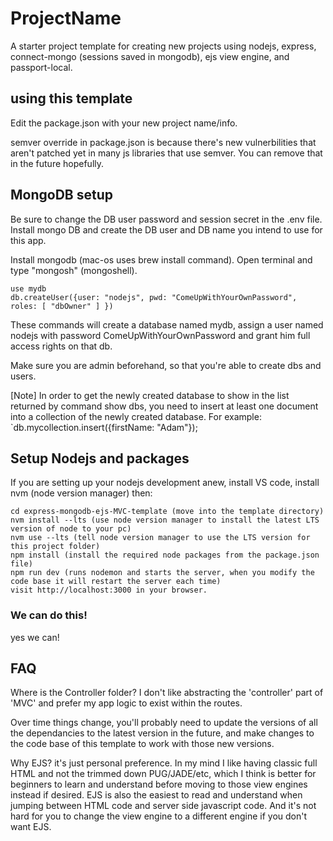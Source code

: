 # ProjectName

A starter project template for creating new projects using nodejs, express, connect-mongo (sessions saved in mongodb), ejs view engine, and passport-local.

## using this template

Edit the package.json with your new project name/info.

semver override in package.json is because there's new vulnerbilities that aren't patched yet in many js libraries that use semver. You can remove that in the future hopefully.

## MongoDB setup

Be sure to change the DB user password and session secret in the .env file. Install mongo DB and create the DB user and DB name you intend to use for this app.

Install mongodb (mac-os uses brew install command).
Open terminal and type "mongosh" (mongoshell).

```
use mydb
db.createUser({user: "nodejs", pwd: "ComeUpWithYourOwnPassword", roles: [ "dbOwner" ] })
```

These commands will create a database named mydb, assign a user named nodejs with password ComeUpWithYourOwnPassword and grant him full access rights on that db.

Make sure you are admin beforehand, so that you're able to create dbs and users.

[Note] In order to get the newly created database to show in the list returned by command show dbs, you need to insert at least one document into a collection of the newly created database. For example:
`db.mycollection.insert({firstName: "Adam"});


## Setup Nodejs and packages

If you are setting up your nodejs development anew, install VS code, install nvm (node version manager) then:

```
cd express-mongodb-ejs-MVC-template (move into the template directory)
nvm install --lts (use node version manager to install the latest LTS version of node to your pc)
nvm use --lts (tell node version manager to use the LTS version for this project folder)
npm install (install the required node packages from the package.json file)
npm run dev (runs nodemon and starts the server, when you modify the code base it will restart the server each time)
visit http://localhost:3000 in your browser.
```

### We can do this!

yes we can!

## FAQ

Where is the Controller folder? I don't like abstracting the 'controller' part of 'MVC' and prefer my app logic to exist within the routes.

Over time things change, you'll probably need to update the versions of all the dependancies to the latest version in the future, and make changes to the code base of this template to work with those new versions.

Why EJS? it's just personal preference. In my mind I like having classic full HTML and not the trimmed down PUG/JADE/etc, which I think is better for beginners to learn and understand before moving to those view engines instead if desired. EJS is also the easiest to read and understand when jumping between HTML code and server side javascript code. And it's not hard for you to change the view engine to a different engine if you don't want EJS.
